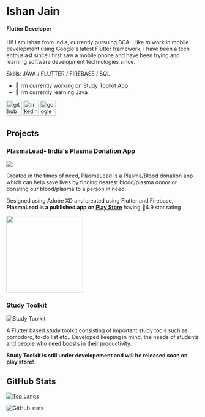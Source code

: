 
 <!-- ![Flutter Developer](https://arturssmirnovs.github.io/github-profile-readme-generator/images/banner.png) -->

# Ishan Jain
#### Flutter Developer

Hi! I am Ishan from India, currently pursuing BCA. I like to work in mobile development using Google's latest Flutter framework, I have been a tech enthusiast since i first saw a mobile phone and have been trying and learning software development technologies since.


Skills: JAVA / FLUTTER / FIREBASE / SQL 

- 🔭 I’m currently working on [Study Toolkit App](#Study-Toolkit)
- 🌱 I’m currently learning Java

[<img src='https://cdn.jsdelivr.net/npm/simple-icons@3.0.1/icons/github.svg' alt='github' height='40'>](https://github.com/Ishj21)  [<img src='https://cdn.jsdelivr.net/npm/simple-icons@3.0.1/icons/linkedin.svg' alt='linkedin' height='40'>](https://www.linkedin.com/in/ishanjain21/)  [<img src='https://cdn.jsdelivr.net/npm/simple-icons@3.0.1/icons/googleplay.svg' alt='googleplay' height='40'>](https://play.google.com/store/apps/details?id=com.blueframe.plasmalead&hl=en_IN&gl=US)  


## Projects

### PlasmaLead- India's Plasma Donation App

<a href="https://play.google.com/store/apps/details?id=com.blueframe.plasmalead"><img src="https://user-images.githubusercontent.com/49076461/137613820-1d948ba2-09e0-4bf9-ba65-d0a1d391f5d4.png"></a>

Created in the times of need, PlasmaLead is a Plasma/Blood donation app which can help save lives by finding nearest blood/plasma donor or donating our blood/plasma to a person in need. 

Designed using Adobe XD and created using Flutter and Firebase, **PlasmaLead is a published app on [Play Store](https://play.google.com/store/apps/details?id=com.blueframe.plasmalead&hl=en_IN&gl=US)** having :star2:4.9 star rating


<img src="https://user-images.githubusercontent.com/49076461/137613323-009953c1-eb7d-4e66-800a-5a417c5ff22b.gif" width="200">


### Study Toolkit
![Study Toolkit](https://user-images.githubusercontent.com/49076461/137617593-e34ef2ca-66cb-4070-b0d3-809706ebad54.png)

A Flutter based study toolkit consisting of important study tools such as pomodoro, to-do list etc.. Developed keeping in mind, the needs of students and people who need boosts in their productivity.

**Study Toolkit is still under developement and will be released soon on play store!**


## GitHub Stats


[![Top Langs](https://github-readme-stats.vercel.app/api/top-langs/?username=Ishj21)](https://github.com/anuraghazra/github-readme-stats)

![GitHub stats](https://github-readme-stats.vercel.app/api?username=Ishj21&show_icons=true&count_private=true)  

